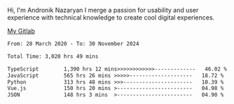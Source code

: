 Hi, I'm Andronik Nazaryan
I merge a passion for usability and user experience with technical knowledge to create cool digital experiences.

[My Gitlab](https://gitlab.com/anridev24)

<!--START_SECTION:waka-->

```txt
From: 28 March 2020 - To: 30 November 2024

Total Time: 3,020 hrs 49 mins

TypeScript        1,390 hrs 12 mins>>>>>>>>>>>>-------------   46.02 %
JavaScript        565 hrs 26 mins >>>>>--------------------   18.72 %
Python            313 hrs 48 mins >>>----------------------   10.39 %
Vue.js            150 hrs 20 mins >------------------------   04.98 %
JSON              148 hrs 3 mins  >------------------------   04.90 %
```

<!--END_SECTION:waka-->
